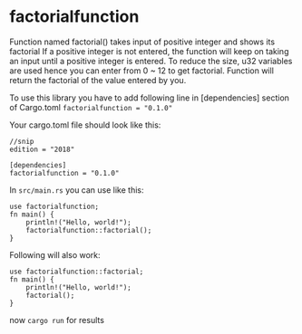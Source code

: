 # factorialfunction
Function named factorial() takes input of positive integer and shows its factorial
If a positive integer is not entered, the function will keep on taking an input until a positive integer is entered.
To reduce the size, u32 variables are used hence you can enter from 0 ~ 12 to get factorial.
Function will return the factorial of the value entered by you.

To use this library you have to add following line in [dependencies] section of Cargo.toml
`factorialfunction = "0.1.0"`

Your cargo.toml file should look like this:
```
//snip
edition = "2018"

[dependencies]
factorialfunction = "0.1.0"
```

In `src/main.rs` you can use like this:

```
use factorialfunction;
fn main() {
    println!("Hello, world!");
    factorialfunction::factorial();
}
```
Following will also work:

```
use factorialfunction::factorial;
fn main() {
    println!("Hello, world!");
    factorial();
}
```

now `cargo run` for results
